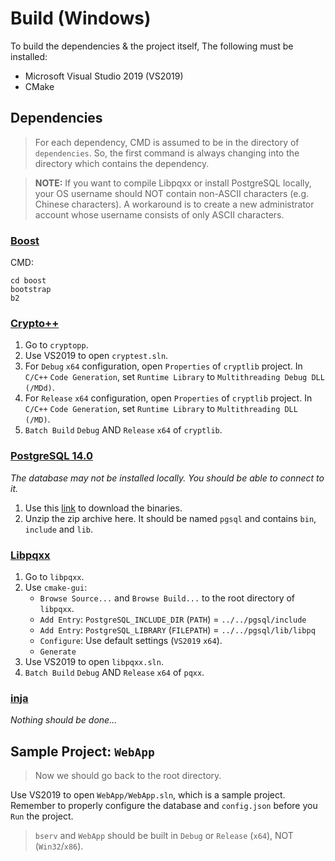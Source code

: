 # Build (Windows)

To build the dependencies & the project itself, The following must be installed:
- Microsoft Visual Studio 2019 (VS2019)
- CMake


## Dependencies

> For each dependency, CMD is assumed to be in the directory of `dependencies`. So, the first command is always changing into the directory which contains the dependency.


> **NOTE:** If you want to compile Libpqxx or install PostgreSQL locally, your OS username should NOT contain non-ASCII characters (e.g. Chinese characters). A workaround is to create a new administrator account whose username consists of only ASCII characters.


### [Boost](https://www.boost.org/)

CMD:
```
cd boost
bootstrap
b2
```


### [Crypto++](https://cryptopp.com/)

1. Go to `cryptopp`.
2. Use VS2019 to open `cryptest.sln`.
3. For `Debug` `x64` configuration, open `Properties` of `cryptlib` project. In `C/C++` `Code Generation`, set `Runtime Library` to `Multithreading Debug DLL (/MDd)`.
4. For `Release` `x64` configuration, open `Properties` of `cryptlib` project. In `C/C++` `Code Generation`, set `Runtime Library` to `Multithreading DLL (/MD)`.
5. `Batch Build` `Debug` AND `Release` `x64` of `cryptlib`.


### [PostgreSQL 14.0](https://www.postgresql.org/)

*The database may not be installed locally. You should be able to connect to it.*

1. Use this [link](https://get.enterprisedb.com/postgresql/postgresql-14.0-1-windows-x64-binaries.zip) to download the binaries.
2. Unzip the zip archive here. It should be named `pgsql` and contains `bin`, `include` and `lib`.


### [Libpqxx](https://github.com/jtv/libpqxx)

1. Go to `libpqxx`.
2. Use `cmake-gui`:
   - `Browse Source...` and `Browse Build...` to the root directory of `libpqxx`.
   - `Add Entry`: `PostgreSQL_INCLUDE_DIR` (`PATH`) = `../../pgsql/include`
   - `Add Entry`: `PostgreSQL_LIBRARY` (`FILEPATH`) = `../../pgsql/lib/libpq`
   - `Configure`: Use default settings (`VS2019` `x64`).
   - `Generate`
3. Use VS2019 to open `libpqxx.sln`.
4. `Batch Build` `Debug` AND `Release` `x64` of `pqxx`.


### [inja](https://github.com/pantor/inja)

*Nothing should be done...*


## Sample Project: `WebApp`

> Now we should go back to the root directory.

Use VS2019 to open `WebApp/WebApp.sln`, which is a sample project. Remember to properly configure the database and `config.json` before you `Run` the project.

> `bserv` and `WebApp` should be built in `Debug` or `Release` (`x64`), NOT (`Win32`/`x86`).
